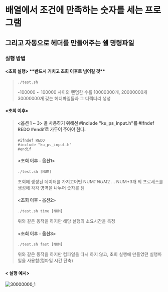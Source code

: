 배열에서 조건에 만족하는 숫자를 세는 프로그램
===========
그리고 자동으로 헤더를 만들어주는 쉘 명령파일
------------
### 실행 방법

#### <초회 실행> \*\*반드시 거치고 초회 이후로 넘어갈 것\*\*
>	```
> ./test.sh 
>	```
> -100000 ~ 100000 사이의 랜덤한 수를 10000000개, 20000000개 30000000개 갖는 헤더파일들과 그 디렉터리 생성



#### <초회 이후>
> #### <옵션 1 ~ 3> 을 사용하기 위해선 #include "ku_ps_input.h"를 #ifndef REDO #endif로 가두어 주아야 한다.
>	```
> #ifndef REDO
> #include "ku_ps_input.h"
> #endif
>	```
>
> #### <초회 이후 - 옵션1>
>	```
> ./test.sh [NUM]
>	```
>초회에 생성된 데이터를 가지고어떤 NUM*1 NUM*2 ... NUM*3개 의 프로세스를 생성해 각각 영역을 나누어 숫자를 셈
>
> #### <초회 이후 - 옵션2>
>	```
> ./test.sh time [NUM]
>	```
>	
> 위와 같은 동작을 하지만 해당 실행의 소요시간을 측정
>
> #### <초회 이후 - 옵션3>
>	```
> ./test.sh fast [NUM]
>	```
>위와 같은 동작을 하지만 컴파일을 다시 하지 않고, 초회 실행에 만들었던 실행파일을 사용함(컴파일 시간 단축)



#### < 실행 예시>
![30000000_1](https://github.com/lee-chanah/Homeworks_public/blob/master/system_programing_HW/HW1/Extra%26Docs/30000000_1.png)
